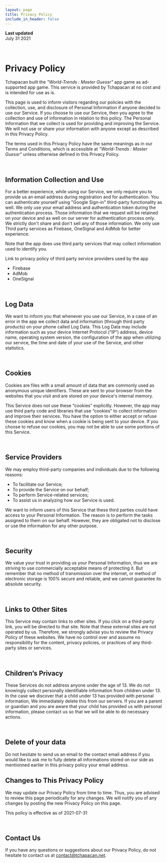 ```yaml
---
layout: page
title: Privacy Policy
include_in_header: false
---
```


**Last updated**  
July 31 2021

<br>

# Privacy Policy

Tchapacan built the _"World-Trends : Master Guessr"_ app game as ad-supported app game. This service is provided by Tchapacan at no cost and is intended for use as is.

This page is used to inform visitors regarding our policies with the collection, use, and disclosure of Personal Information if anyone decided to use our Service.
If you choose to use our Service, then you agree to the collection and use of information in relation to this policy. The Personal Information that we collect is used for providing and improving the Service. We will not use or share your information with anyone except as described in this Privacy Policy.


The terms used in this Privacy Policy have the same meanings as in our Terms and Conditions, which is accessible at _"World-Trends : Master Guessr"_ unless otherwise defined in this Privacy Policy.

<br>

## Information Collection and Use

For a better experience, while using our Service, we only require you to provide us an email address during registration and for authentication. You can authenticate yourself using "Google Sign-in" third-party functionality as well. We only use your email address and authentication token during the authentication process.
Those information that we request will be retained on your device and as well on our server for authentication process only. We strictly don't share and don't sell any of those information.
We only use Third party services as Firebase, OneSignal and AdMob for better experience.

Note that the app does use third party services that may collect information used to identify you.

Link to privacy policy of third party service providers used by the app

-   Firebase
-   AdMob
-   OneSignal

<br>

## Log Data

We want to inform you that whenever you use our Service, in a case of an error in the app we collect data and information (through third party products) on your phone called Log Data. This Log Data may include information such as your device Internet Protocol (“IP”) address, device name, operating system version, the configuration of the app when utilizing our service, the time and date of your use of the Service, and other statistics.

<br>

## Cookies

Cookies are files with a small amount of data that are commonly used as anonymous unique identifiers. These are sent to your browser from the websites that you visit and are stored on your device's internal memory.

This Service does not use these “cookies” explicitly. However, the app may use third party code and libraries that use “cookies” to collect information and improve their services. You have the option to either accept or refuse these cookies and know when a cookie is being sent to your device. If you choose to refuse our cookies, you may not be able to use some portions of this Service.

<br>

## Service Providers

We may employ third-party companies and individuals due to the following reasons:

-   To facilitate our Service;
-   To provide the Service on our behalf;
-   To perform Service-related services;
-   To assist us in analyzing how our Service is used.

We want to inform users of this Service that these third parties could have access to your Personal Information. The reason is to perform the tasks assigned to them on our behalf. However, they are obligated not to disclose or use the information for any other purpose.

<br>

## Security

We value your trust in providing us your Personal Information, thus we are striving to use commercially acceptable means of protecting it. But remember that no method of transmission over the internet, or method of electronic storage is 100% secure and reliable, and we cannot guarantee its absolute security.

<br>

## Links to Other Sites

This Service may contain links to other sites. If you click on a third-party link, you will be directed to that site. Note that these external sites are not operated by us. Therefore, we strongly advise you to review the Privacy Policy of these websites. We have no control over and assume no responsibility for the content, privacy policies, or practices of any third-party sites or services.

<br>

## Children’s Privacy

These Services do not address anyone under the age of 13. We do not knowingly collect personally identifiable information from children under 13. In the case we discover that a child under 13 has provided with personal information, We immediately delete this from our servers. If you are a parent or guardian and you are aware that your child has provided us with personal information, please contact us so that we will be able to do necessary actions.

<br>

## Delete of your data
Do not hesitate to send us an email to the contact email address if you would like to ask me to fully delete all informations stored on our side as mentionned earlier in this privacy policy your email address.

## Changes to This Privacy Policy

We may update our Privacy Policy from time to time. Thus, you are advised to review this page periodically for any changes. We will notify you of any changes by posting the new Privacy Policy on this page.


This policy is effective as of 2021-07-31

<br>

## Contact Us

If you have any questions or suggestions about our Privacy Policy, do not hesitate to contact us at contact@tchapacan.net.

